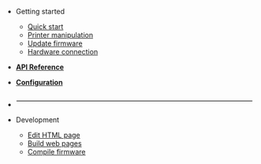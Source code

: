 - Getting started
    - [Quick start](start.md)
    - [Printer manipulation](printer.md)
    - [Update firmware](update.md)
    - [Hardware connection](hardware.md)

- [**API Reference**](refer.md)

- [**Configuration**](config.md)

- <hr style="border:.5px solid #ddd;margin-top:2em">

- Development
    - [Edit HTML page](editor.md)
    - [Build web pages](webpage.md)
    - [Compile firmware](compile.md)
